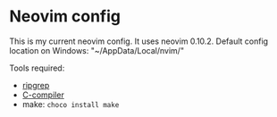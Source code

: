 # Neovim config

This is my current neovim config. It uses neovim 0.10.2.
Default config location on Windows: "~/AppData/Local/nvim/"

Tools required:
- [ripgrep](https://github.com/BurntSushi/ripgrep?tab=readme-ov-file#installation)
- [C-compiler](https://github.com/skeeto/w64devkit)
- make: `choco install make`
